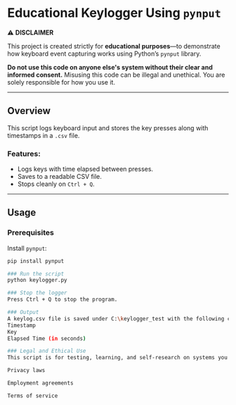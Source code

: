 # Educational Keylogger Using `pynput`

⚠️ **DISCLAIMER**

This project is created strictly for **educational purposes**—to demonstrate how keyboard event capturing works using Python’s `pynput` library.

**Do not use this code on anyone else's system without their clear and informed consent.** Misusing this code can be illegal and unethical. You are solely responsible for how you use it.

---

##  Overview

This script logs keyboard input and stores the key presses along with timestamps in a `.csv` file.

### Features:
- Logs keys with time elapsed between presses.
- Saves to a readable CSV file.
- Stops cleanly on `Ctrl + Q`.

---

##  Usage

### Prerequisites

Install `pynput`:
```bash
pip install pynput

### Run the script
python keylogger.py

### Stop the logger
Press Ctrl + Q to stop the program.

### Output
A keylog.csv file is saved under C:\keylogger_test with the following columns:
Timestamp
Key
Elapsed Time (in seconds)

### Legal and Ethical Use
This script is for testing, learning, and self-research on systems you own or have explicit permission to monitor. Unauthorized use may be a violation of:

Privacy laws

Employment agreements

Terms of service


